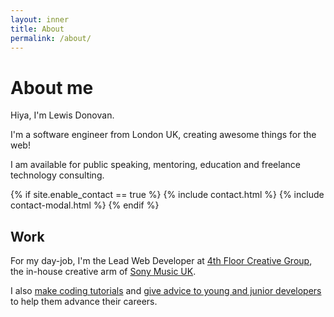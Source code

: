 ```yaml
---
layout: inner
title: About
permalink: /about/
---
```

# About me

Hiya, I'm Lewis Donovan.

I'm a software engineer from London UK, creating awesome things for the web!

I am available for public speaking, mentoring, education and freelance technology consulting.

{% if site.enable_contact == true %}
{% include contact.html %}
{% include contact-modal.html %}
{% endif %}

## Work

For my day-job, I'm the Lead Web Developer at [4th Floor Creative Group](https://instagram.com/4thfloorcreativegroup), the in-house creative arm of [Sony Music UK](https://sonymusic.co.uk).

I also [make coding tutorials](https://youtube.com/channel/UCsiQKOxxZKnk9pDFG7xDbGg) and [give advice to young and junior developers](https://linkedin.com/in/lewisdonovan) to help them advance their careers.